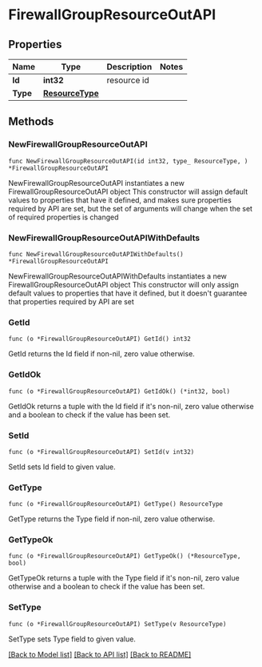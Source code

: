 # FirewallGroupResourceOutAPI

## Properties

Name | Type | Description | Notes
------------ | ------------- | ------------- | -------------
**Id** | **int32** | resource id | 
**Type** | [**ResourceType**](ResourceType.md) |  | 

## Methods

### NewFirewallGroupResourceOutAPI

`func NewFirewallGroupResourceOutAPI(id int32, type_ ResourceType, ) *FirewallGroupResourceOutAPI`

NewFirewallGroupResourceOutAPI instantiates a new FirewallGroupResourceOutAPI object
This constructor will assign default values to properties that have it defined,
and makes sure properties required by API are set, but the set of arguments
will change when the set of required properties is changed

### NewFirewallGroupResourceOutAPIWithDefaults

`func NewFirewallGroupResourceOutAPIWithDefaults() *FirewallGroupResourceOutAPI`

NewFirewallGroupResourceOutAPIWithDefaults instantiates a new FirewallGroupResourceOutAPI object
This constructor will only assign default values to properties that have it defined,
but it doesn't guarantee that properties required by API are set

### GetId

`func (o *FirewallGroupResourceOutAPI) GetId() int32`

GetId returns the Id field if non-nil, zero value otherwise.

### GetIdOk

`func (o *FirewallGroupResourceOutAPI) GetIdOk() (*int32, bool)`

GetIdOk returns a tuple with the Id field if it's non-nil, zero value otherwise
and a boolean to check if the value has been set.

### SetId

`func (o *FirewallGroupResourceOutAPI) SetId(v int32)`

SetId sets Id field to given value.


### GetType

`func (o *FirewallGroupResourceOutAPI) GetType() ResourceType`

GetType returns the Type field if non-nil, zero value otherwise.

### GetTypeOk

`func (o *FirewallGroupResourceOutAPI) GetTypeOk() (*ResourceType, bool)`

GetTypeOk returns a tuple with the Type field if it's non-nil, zero value otherwise
and a boolean to check if the value has been set.

### SetType

`func (o *FirewallGroupResourceOutAPI) SetType(v ResourceType)`

SetType sets Type field to given value.



[[Back to Model list]](../README.md#documentation-for-models) [[Back to API list]](../README.md#documentation-for-api-endpoints) [[Back to README]](../README.md)


